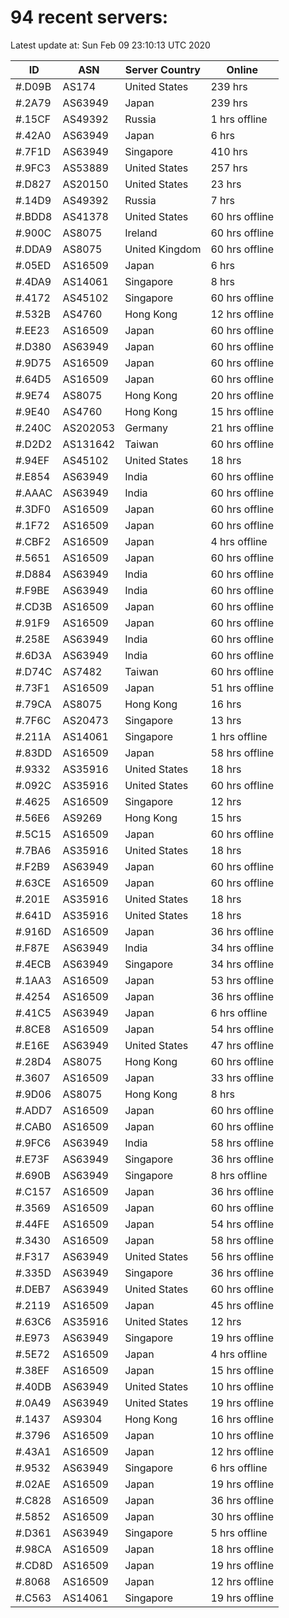 # 94 recent servers:

Latest update at: Sun Feb 09 23:10:13 UTC 2020

| ID | ASN | Server Country | Online |
| -- | --- | -------------- | ------ |
| #.D09B | AS174 | United States | 239 hrs |
| #.2A79 | AS63949 | Japan | 239 hrs |
| #.15CF | AS49392 | Russia | 1 hrs offline |
| #.42A0 | AS63949 | Japan | 6 hrs |
| #.7F1D | AS63949 | Singapore | 410 hrs |
| #.9FC3 | AS53889 | United States | 257 hrs |
| #.D827 | AS20150 | United States | 23 hrs |
| #.14D9 | AS49392 | Russia | 7 hrs |
| #.BDD8 | AS41378 | United States | 60 hrs offline |
| #.900C | AS8075 | Ireland | 60 hrs offline |
| #.DDA9 | AS8075 | United Kingdom | 60 hrs offline |
| #.05ED | AS16509 | Japan | 6 hrs |
| #.4DA9 | AS14061 | Singapore | 8 hrs |
| #.4172 | AS45102 | Singapore | 60 hrs offline |
| #.532B | AS4760 | Hong Kong | 12 hrs offline |
| #.EE23 | AS16509 | Japan | 60 hrs offline |
| #.D380 | AS63949 | Japan | 60 hrs offline |
| #.9D75 | AS16509 | Japan | 60 hrs offline |
| #.64D5 | AS16509 | Japan | 60 hrs offline |
| #.9E74 | AS8075 | Hong Kong | 20 hrs offline |
| #.9E40 | AS4760 | Hong Kong | 15 hrs offline |
| #.240C | AS202053 | Germany | 21 hrs offline |
| #.D2D2 | AS131642 | Taiwan | 60 hrs offline |
| #.94EF | AS45102 | United States | 18 hrs |
| #.E854 | AS63949 | India | 60 hrs offline |
| #.AAAC | AS63949 | India | 60 hrs offline |
| #.3DF0 | AS16509 | Japan | 60 hrs offline |
| #.1F72 | AS16509 | Japan | 60 hrs offline |
| #.CBF2 | AS16509 | Japan | 4 hrs offline |
| #.5651 | AS16509 | Japan | 60 hrs offline |
| #.D884 | AS63949 | India | 60 hrs offline |
| #.F9BE | AS63949 | India | 60 hrs offline |
| #.CD3B | AS16509 | Japan | 60 hrs offline |
| #.91F9 | AS16509 | Japan | 60 hrs offline |
| #.258E | AS63949 | India | 60 hrs offline |
| #.6D3A | AS63949 | India | 60 hrs offline |
| #.D74C | AS7482 | Taiwan | 60 hrs offline |
| #.73F1 | AS16509 | Japan | 51 hrs offline |
| #.79CA | AS8075 | Hong Kong | 16 hrs |
| #.7F6C | AS20473 | Singapore | 13 hrs |
| #.211A | AS14061 | Singapore | 1 hrs offline |
| #.83DD | AS16509 | Japan | 58 hrs offline |
| #.9332 | AS35916 | United States | 18 hrs |
| #.092C | AS35916 | United States | 60 hrs offline |
| #.4625 | AS16509 | Singapore | 12 hrs |
| #.56E6 | AS9269 | Hong Kong | 15 hrs |
| #.5C15 | AS16509 | Japan | 60 hrs offline |
| #.7BA6 | AS35916 | United States | 18 hrs |
| #.F2B9 | AS63949 | Japan | 60 hrs offline |
| #.63CE | AS16509 | Japan | 60 hrs offline |
| #.201E | AS35916 | United States | 18 hrs |
| #.641D | AS35916 | United States | 18 hrs |
| #.916D | AS16509 | Japan | 36 hrs offline |
| #.F87E | AS63949 | India | 34 hrs offline |
| #.4ECB | AS63949 | Singapore | 34 hrs offline |
| #.1AA3 | AS16509 | Japan | 53 hrs offline |
| #.4254 | AS16509 | Japan | 36 hrs offline |
| #.41C5 | AS63949 | Japan | 6 hrs offline |
| #.8CE8 | AS16509 | Japan | 54 hrs offline |
| #.E16E | AS63949 | United States | 47 hrs offline |
| #.28D4 | AS8075 | Hong Kong | 60 hrs offline |
| #.3607 | AS16509 | Japan | 33 hrs offline |
| #.9D06 | AS8075 | Hong Kong | 8 hrs |
| #.ADD7 | AS16509 | Japan | 60 hrs offline |
| #.CAB0 | AS16509 | Japan | 60 hrs offline |
| #.9FC6 | AS63949 | India | 58 hrs offline |
| #.E73F | AS63949 | Singapore | 36 hrs offline |
| #.690B | AS63949 | Singapore | 8 hrs offline |
| #.C157 | AS16509 | Japan | 36 hrs offline |
| #.3569 | AS16509 | Japan | 60 hrs offline |
| #.44FE | AS16509 | Japan | 54 hrs offline |
| #.3430 | AS16509 | Japan | 58 hrs offline |
| #.F317 | AS63949 | United States | 56 hrs offline |
| #.335D | AS63949 | Singapore | 36 hrs offline |
| #.DEB7 | AS63949 | United States | 60 hrs offline |
| #.2119 | AS16509 | Japan | 45 hrs offline |
| #.63C6 | AS35916 | United States | 12 hrs |
| #.E973 | AS63949 | Singapore | 19 hrs offline |
| #.5E72 | AS16509 | Japan | 4 hrs offline |
| #.38EF | AS16509 | Japan | 15 hrs offline |
| #.40DB | AS63949 | United States | 10 hrs offline |
| #.0A49 | AS63949 | United States | 19 hrs offline |
| #.1437 | AS9304 | Hong Kong | 16 hrs offline |
| #.3796 | AS16509 | Japan | 10 hrs offline |
| #.43A1 | AS16509 | Japan | 12 hrs offline |
| #.9532 | AS63949 | Singapore | 6 hrs offline |
| #.02AE | AS16509 | Japan | 19 hrs offline |
| #.C828 | AS16509 | Japan | 36 hrs offline |
| #.5852 | AS16509 | Japan | 30 hrs offline |
| #.D361 | AS63949 | Singapore | 5 hrs offline |
| #.98CA | AS16509 | Japan | 18 hrs offline |
| #.CD8D | AS16509 | Japan | 19 hrs offline |
| #.8068 | AS16509 | Japan | 12 hrs offline |
| #.C563 | AS14061 | Singapore | 19 hrs offline |

